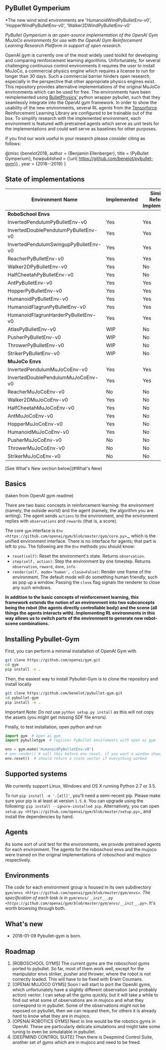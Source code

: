 PyBullet Gymperium
-----------


*The new wind wind environments are 'HumanoidWindPyBulletEnv-v0', 'HopperWindPyBulletEnv-v0', 'Walker2DWindPyBulletEnv-v0'

*PyBullet Gymperium is an open-source implementation of the OpenAI Gym MuJoCo environments for use with the OpenAI Gym Reinforcement Learning Research Platform in support of open research.*

OpenAI gym is currently one of the most widely used toolkit for developing and comparing reinforcement learning algorithms. Unfortunately, for several challenging continuous control environments it requires the user to install MuJoCo, a commercial physics engine which requires a license to run for longer than 30 days. Such a commercial barrier hinders open research, especially in the perspective that other appropriate physics engines exist. This repository provides alternative implementations of the original MuJoCo environments which can be used for free. The environments have been reimplemented using [BulletPhysics'](https://github.com/bulletphysics/bullet3) python wrapper pybullet, such that they seamlessly integrate into the OpenAI gym framework. In order to show the usability of the new environments, several RL agents from the [Tensorforce](https://github.com/reinforceio/tensorforce) Reinforcement Learning Library are configured to be trainable out of the box. To simplify research with the implemented environment, each environment is featured with pretrained agents which serve as unit tests for the implementations and could well serve as baselines for other purposes. <!--To further simplify the training of agents, a Trainer class was implemented which helps to capture commandline arguments in a unified fashion. The Trainer provides a set of standard arguments, but additional arguments can be defined by the agent and the environment to enable the researcher to provide special parameters to either one.-->

If you find our work useful in your research please consider citing as follows:

@misc {benelot2018,
author = {Benjamin Ellenberger},
title = {PyBullet Gymperium},
howpublished = {\url{ https://github.com/benelot/pybullet-gym}} ,
year = {2018--2019}
}

## State of implementations

Environment Name | Implemented | Similar to Reference Implementation | Pretrained agent available
---------|---------|---------|---------
| **RoboSchool Envs** |
InvertedPendulumPyBulletEnv-v0          | Yes | Yes | No
InvertedDoublePendulumPyBulletEnv-v0    | Yes | Yes | No
InvertedPendulumSwingupPyBulletEnv-v0   | Yes | Yes | No
ReacherPyBulletEnv-v0                   | Yes | Yes | No
Walker2DPyBulletEnv-v0                  | Yes | No | No
HalfCheetahPyBulletEnv-v0               | Yes | No | No
AntPyBulletEnv-v0                       | Yes | Yes | No
HopperPyBulletEnv-v0                    | Yes | Yes | No
HumanoidPyBulletEnv-v0                  | Yes | Yes | No
HumanoidFlagrunPyBulletEnv-v0           | Yes | Yes | No
HumanoidFlagrunHarderPyBulletEnv-v0     | Yes | Yes | No
AtlasPyBulletEnv-v0                     | WIP | No | No
PusherPyBulletEnv-v0                    | WIP | No | No
ThrowerPyBulletEnv-v0                   | WIP | No | No
StrikerPyBulletEnv-v0                   | WIP | No | No
| **MuJoCo Envs** |
InvertedPendulumMuJoCoEnv-v0            | Yes | Yes | Yes
InvertedDoublePendulumMuJoCoEnv-v0      | Yes | Yes | Yes
ReacherMuJoCoEnv-v0                     | No | No | No
Walker2DMuJoCoEnv-v0                    | Yes | No | No
HalfCheetahMuJoCoEnv-v0                 | Yes | No | No
AntMuJoCoEnv-v0                        | Yes | No | No
HopperMuJoCoEnv-v0                      | Yes | No | No
HumanoidMuJoCoEnv-v0                    | Yes | No | No
PusherMuJoCoEnv-v0                      | No | No | No
ThrowerMuJoCoEnv-v0                     | No | No | No
StrikerMuJoCoEnv-v0                     | No | No | No


[See What's New section below](#What's New)

## Basics
(taken from OpenAI gym readme)

There are two basic concepts in reinforcement learning: the
environment (namely, the outside world) and the agent (namely, the
algorithm you are writing). The agent sends `actions` to the
environment, and the environment replies with `observations` and
`rewards` (that is, a score).

The core `gym` interface is `Env <https://github.com/openai/gym/blob/master/gym/core.py>`_, which is
the unified environment interface. There is no interface for agents;
that part is left to you. The following are the ``Env`` methods you
should know:

- `reset(self)`: Reset the environment's state. Returns `observation`.
- `step(self, action)`: Step the environment by one timestep. Returns `observation`, `reward`, `done`, `info`.
- `render(self, mode='human', close=False)`: Render one frame of the environment. The default mode will do something human friendly, such as pop up a window. Passing the `close` flag signals the renderer to close any such windows.

**In addition to the basic concepts of reinforcement learning, this framework extends the notion of an environment into two subconcepts being the robot (the agents directly controllable body) and the scene (all things the agents interacts with). Implementing RL environments in this way allows us to switch parts of the environment to generate new robot-scene combinations.**


## Installing Pybullet-Gym

First, you can perform a minimal installation of OpenAI Gym with
```bash
git clone https://github.com/openai/gym.git
cd gym
pip install -e .
```

Then, the easiest way to install Pybullet-Gym is to clone the repository and install locally
```bash
git clone https://github.com/benelot/pybullet-gym.git
cd pybullet-gym
pip install -e .
```

Important Note: *Do not* use `python setup.py install` as this will not copy the assets (you might get missing SDF file errors).

Finally, to test installation, open python and run
```python
import gym  # open ai gym
import pybulletgym  # register PyBullet enviroments with open ai gym

env = gym.make('HumanoidPyBulletEnv-v0')
# env.render() # call this before env.reset, if you want a window showing the environment
env.reset()  # should return a state vector if everything worked
```


## Supported systems

We currently support Linux, Windows and OS X running Python 2.7 or 3.5.


To run ``pip install -e '.[all]'``, you'll need a semi-recent pip.
Please make sure your pip is at least at version ``1.5.0``. You can
upgrade using the following: ``pip install --ignore-installed
pip``. Alternatively, you can open `setup.py
<https://github.com/openai/gym/blob/master/setup.py>`_ and
install the dependencies by hand.

## Agents

As some sort of unit test for the environments, we provide pretrained agents for each environment. The agents for the roboschool envs and the mujoco were trained on the original implementations of roboschool and mujoco respectively.



## Environments

The code for each environment group is housed in its own subdirectory
`gym/envs
<https://github.com/openai/gym/blob/master/gym/envs>`_. The
specification of each task is in `gym/envs/__init__.py
<https://github.com/openai/gym/blob/master/gym/envs/__init__.py>`_. It's
worth browsing through both.

<!--
## Examples

See the 'examples' directory.

- Run [File here](link here) to run an actual learning agent on the something environment.

##Add all examples

-->

## What's new

* 2018-01-09 Pybullet-gym is born.

## Roadmap
<ol>
	<li> [ROBOSCHOOL GYMS] The current gyms are the roboschool gyms ported to
pybullet. So far, most of them work well, except for the manipulator envs
striker, pusher and thrower, where the robot is not correctly loaded. This
		will have to be fixed with Erwin Coumans.</li>
<li> [OPENAI MUJOCO GYMS] Soon I will start to port the OpenAI gyms, which
unfortunately have a slightly different observation (and probably action)
vector. I can setup all the gyms quickly, but it will take a while to find
out what some of observations are in mujoco and what they correspond to in
pybullet. Some of the observations might not be exposed on pybullet, then
we can request them, for others it is already hard to know what they are in
mujoco.</li>
<li>[OPENAI ROBOTICS GYMS] Next in line would be the robotics gyms in OpenAI.
These are particularly delicate simulations and might take some tuning to
even be simulatable in pybullet.</li>
<li>[DEEPMIND CONTROL SUITE] Then there is Deepmind Control Suite, another set
of gyms which are in mujoco and need to be freed. </li>
</ol>

